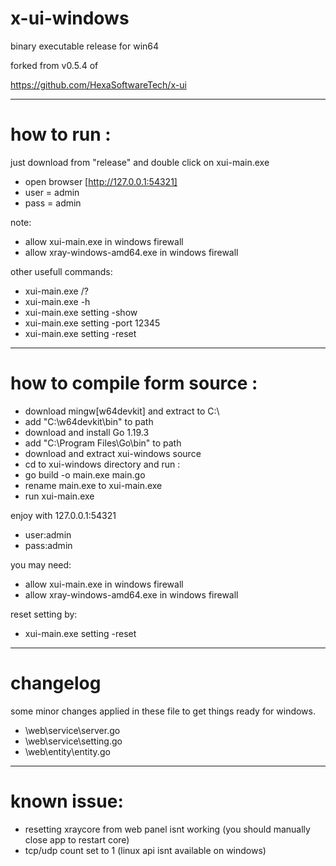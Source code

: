 # x-ui-windows
binary executable release for win64

forked from v0.5.4 of

https://github.com/HexaSoftwareTech/x-ui

------------------------------------------------------------------
# how to run :

just download from "release" and double click on xui-main.exe

- open browser [http://127.0.0.1:54321]
- user = admin
- pass = admin

note:

- allow xui-main.exe in windows firewall
- allow xray-windows-amd64.exe in windows firewall 

other usefull commands:

- xui-main.exe /?
- xui-main.exe -h
- xui-main.exe setting -show
- xui-main.exe setting -port 12345
- xui-main.exe setting -reset

------------------------------------------------------------------
# how to compile form source :

- download mingw[w64devkit] and extract to C:\
- add "C:\w64devkit\bin" to path
- download and install Go 1.19.3
- add "C:\Program Files\Go\bin" to path
- download and extract xui-windows source
- cd to xui-windows directory and run :
- go build -o main.exe main.go
- rename main.exe to xui-main.exe
- run xui-main.exe

enjoy with 127.0.0.1:54321
- user:admin
- pass:admin

you may need:
- allow xui-main.exe in windows firewall
- allow xray-windows-amd64.exe in windows firewall

reset setting by:
- xui-main.exe setting -reset

--------------------------------------------------------------------
# changelog
some minor changes applied in these file to get things ready for windows.
- \web\service\server.go
- \web\service\setting.go
- \web\entity\entity.go

---------------------------------------------------------------------
# known issue:
- resetting xraycore from web panel isnt working (you should manually close app to restart core)
- tcp/udp count set to 1 (linux api isnt available on windows)


